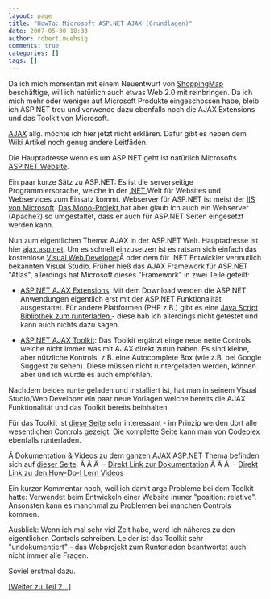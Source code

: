 ```yaml
---
layout: page
title: "HowTo: Microsoft ASP.NET AJAX (Grundlagen)"
date: 2007-05-30 18:33
author: robert.muehsig
comments: true
categories: []
tags: []
---
```

Da ich mich momentan mit einem Neuentwurf von <a target="_blank" href="http://shoppingmap.de" title="Shoppingmap">ShoppingMap</a> beschäftige, will ich natürlich auch etwas Web 2.0 mit reinbringen. Da ich mich mehr oder weniger auf Microsoft Produkte eingeschossen habe, bleib ich ASP.NET treu und verwende dazu ebenfalls noch die AJAX Extensions und das Toolkit von Microsoft.

<a target="_blank" href="http://de.wikipedia.org/wiki/Ajax_(Programmierung)" title="Wikipedia AJAX">AJAX</a> allg. möchte ich hier jetzt nicht erklären. Dafür gibt es neben dem Wiki Artikel noch genug andere Leitfäden.

Die Hauptadresse wenn es um ASP.NET geht ist natürlich Microsofts <a target="_blank" href="http://asp.net" title="MS ASP.NET">ASP.NET Website</a>.

Ein paar kurze Sätz zu ASP.NET: Es ist die serverseitige Programmiersprache, welche in der <a target="_blank" href="http://de.wikipedia.org/wiki/.NET" title="Wiki .NET">.NET </a>Welt für Websites und Webservices zum Einsatz kommt. Webserver für ASP.NET ist meist der <a target="_blank" href="http://de.wikipedia.org/wiki/Microsoft_Internet_Information_Services" title="Wiki IIS">IIS von Microsoft</a>. <a target="_blank" href="http://www.mono-project.com/Main_Page" title="Open Source .NET">Das Mono-Projekt </a>hat aber glaub ich auch ein Webserver (Apache?) so umgestaltet, dass er auch für ASP.NET Seiten eingesetzt werden kann.

Nun zum eigentlichen Thema: AJAX in der ASP.NET Welt. Hauptadresse ist hier <a target="_blank" href="http://ajax.asp.net" title="MS AJAX">ajax.asp.net</a>. Um es schnell einzusetzen ist es ratsam sich einfach das kostenlose <a target="_blank" href="http://www.microsoft.com/germany/msdn/vstudio/products/express/vwd/default.mspx" title="Visual Web Developer">Visual Web Developer</a>Â oder dem für .NET Entwickler vermutlich bekannten Visual Studio.
Früher hieß das AJAX Framework für ASP.NET "Atlas", allerdings hat Microsoft dieses "Framework" in zwei Teile geteilt:

- <a target="_blank" href="http://www.microsoft.com/downloads/details.aspx?FamilyID=ca9d90fa-e8c9-42e3-aa19-08e2c027f5d6&amp;displaylang=en" title="ASP.NET AJAX">ASP.NET AJAX Extensions</a>:
Mit dem Download werden die ASP.NET Anwendungen eigentlich erst mit der ASP.NET Funktionalität ausgestattet. Für andere Plattformen (PHP z.B.) gibt es eine <a target="_blank" href="http://ajax.asp.net/downloads/library/default.aspx?tabid=47&amp;subtabid=471" title="JS Bibliothek">Java Script Bibliothek zum runterladen </a>- diese hab ich allerdings nicht getestet und kann auch nichts dazu sagen.

- <a target="_blank" href="http://www.codeplex.com/AtlasControlToolkit/Release/ProjectReleases.aspx?ReleaseId=1425" title="AJAX Control Toolkit @ Codeplex">ASP.NET AJAX Toolkit</a>:
Das Toolkit ergänzt einge neue nette Controls welche nicht immer was mit AJAX direkt zutun haben. Es sind kleine, aber nützliche Kontrols, z.B. eine Autocomplete Box (wie z.B. bei Google Suggest zu sehen). Diese müssen nicht runtergeladen werden, können aber und ich würde es auch empfehlen.

Nachdem beides runtergeladen und installiert ist, hat man in seinem Visual Studio/Web Developer ein paar neue Vorlagen welche bereits die AJAX Funktionalität und das Toolkit bereits beinhalten.

Für das Toolkit ist <a target="_blank" href="http://ajax.asp.net/ajaxtoolkit/" title="ASP.NET AJAX Toolkit">diese Seite</a> sehr interessant - im Prinzip werden dort alle wesentlichen Controls gezeigt. Die komplette Seite kann man von <a target="_blank" href="http://www.codeplex.com/Wiki/View.aspx?ProjectName=AtlasControlToolkit" title="Codeplex - AJAX Toolkit">Codeplex</a> ebenfalls runterladen.

Â Dokumentation &amp; Videos zu dem ganzen AJAX ASP.NET Thema befinden sich auf <a target="_blank" href="http://ajax.asp.net/documentation/default.aspx?tabid=47" title="ASP.NET AJAX Docs">dieser Seite</a>.
Â Â Â  - <a target="_blank" href="http://ajax.asp.net/docs/" title="AJAX Docs">Direkt Link zur Dokumentation</a>
Â Â Â  - <a target="_blank" href="http://www.asp.net/learn/videos/default.aspx?tabid=63" title="ASP.NET Videos">Direkt Link zu den How-Do-I Lern Videos</a>

Ein kurzer Kommentar noch, weil ich damit arge Probleme bei dem Toolkit hatte:
Verwendet beim Entwickeln einer Website immer "position: relative". Ansonsten kann es manchmal zu Problemen bei manchen Controls kommen.

Ausblick: Wenn ich mal sehr viel Zeit habe, werd ich näheres zu den eigentlichen Controls schreiben. Leider ist das Toolkit sehr "undokumentiert" - das Webprojekt zum Runterladen beantwortet auch nicht immer alle Fragen.

Soviel erstmal dazu.

<a href="http://code-inside.de/blog/artikel/howto-microsoft-aspnet-ajax-praktischer-anfang/" title="ASP.NET AJAX Praktischer Anfang">[Weiter zu Teil 2...]</a>
